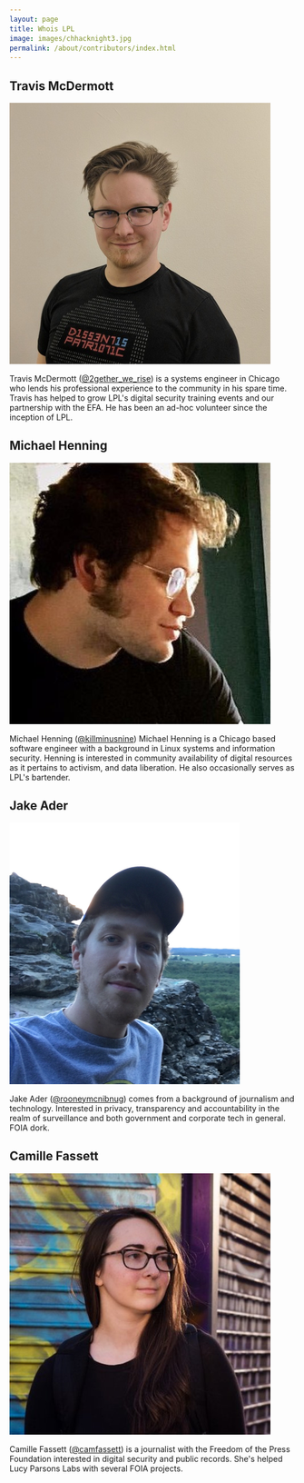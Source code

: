 ```yaml
---
layout: page
title: Whois LPL
image: images/chhacknight3.jpg
permalink: /about/contributors/index.html
---
```


## Travis McDermott
![Travis](/images/Travis.jpg)

Travis McDermott ([@2gether_we_rise](https://twitter.com/2gether_we_rise)) is a systems engineer in Chicago who lends his professional experience to the community in his spare time. Travis has helped to grow LPL's digital security training events and our partnership with the EFA. He has been an ad-hoc volunteer since the inception of LPL.


## Michael Henning
![Michael](/images/Henning.jpg)

Michael Henning ([@killminusnine](https://twitter.com/killminusnine)) Michael Henning is a Chicago based software engineer with a background in Linux systems and information security. Henning is interested in community availability of digital resources as it pertains to activism, and data liberation. He also occasionally serves as LPL's bartender.


## Jake Ader
![Jake](/images/Jake.jpg)

Jake Ader ([@rooneymcnibnug](https://twitter.com/rooneymcnibnug)) comes from a background of journalism and technology. Interested in privacy, transparency and accountability in the realm of surveillance and both government and corporate tech in general. FOIA dork.


## Camille Fassett
![Camille](/images/Camille.jpg)

Camille Fassett ([@camfassett](https://twitter.com/camfassett)) is a journalist with the Freedom of the Press Foundation interested in digital security and public records. She's helped Lucy Parsons Labs with several FOIA projects.

